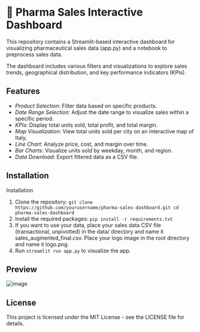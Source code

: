 # 💊 Pharma Sales Interactive Dashboard 
This repository contains a Streamlit-based interactive dashboard for visualizing pharmaceutical sales data (app.py) and a notebook to preprocess sales data. 

The dashboard includes various filters and visualizations to explore sales trends, geographical distribution, and key performance indicators (KPIs).

## Features
- *Product Selection*: Filter data based on specific products.
- *Date Range Selection*: Adjust the date range to visualize sales within a specific period.
- *KPIs*: Display total units sold, total profit, and total margin.
- *Map Visualization*: View total units sold per city on an interactive map of Italy.
- *Line Chart*: Analyze price, cost, and margin over time.
- *Bar Charts*: Visualize units sold by weekday, month, and region.
- *Data Download*: Export filtered data as a CSV file.

## Installation
Installation
1. Clone the repository:
`git clone https://github.com/yourusername/pharma-sales-dashboard.git
cd pharma-sales-dashboard`
2. Install the required packages:
`pip install -r requirements.txt`
3. If you want to use your data, place your sales data CSV file (transactional, unpivotted) in the data/ directory and name it sales_augmented_final.csv. Place your logo image in the root directory and name it logo.png.
4. Run `streamlit run app.py` to visualize the app. 

## Preview
![image](https://github.com/user-attachments/assets/06429d2f-a198-442e-a937-d69557891147)


## License
This project is licensed under the MIT License - see the LICENSE file for details.
